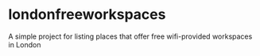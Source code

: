 # londonfreeworkspaces
A simple project for listing places that offer free wifi-provided workspaces in London
